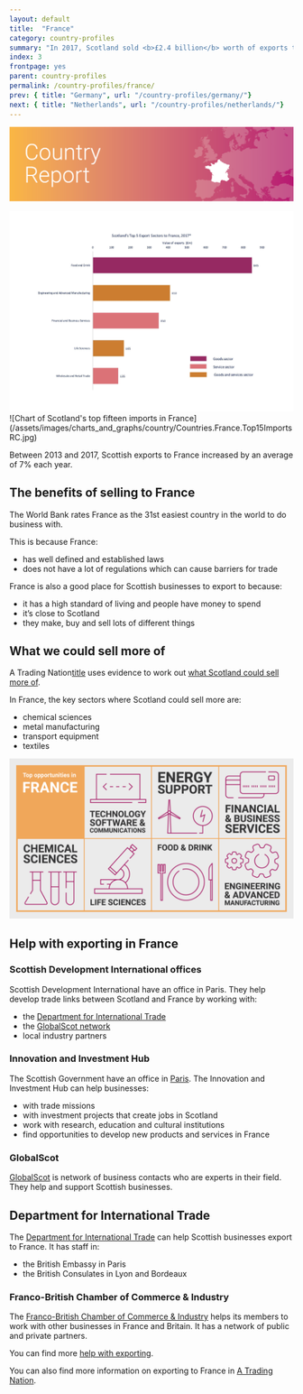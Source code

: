 ```yaml
---
layout: default
title:  "France"
category: country-profiles
summary: "In 2017, Scotland sold <b>£2.4 billion</b> worth of exports to France. This is <b>7.6%</b> of Scotland’s total international exports."
index: 3
frontpage: yes
parent: country-profiles
permalink: /country-profiles/france/
prev: { title: "Germany", url: "/country-profiles/germany/"}
next: { title: "Netherlands", url: "/country-profiles/netherlands/"}
---
```


![An image of France outlined on a map](/assets/images/country_maps/03-France.png)

![Chart of Scotland's top five exports in France](/assets/images/charts_and_graphs/country/Countries.France.ScotlandsTop5ExportsRC.jpg)
![Chart of Scotland's top fifteen imports in France](/assets/images/charts_and_graphs/country/Countries.France.Top15Imports RC.jpg)

Between 2013 and 2017, Scottish exports to France increased by an average of 7% each year.

## The benefits of selling to France
The World Bank rates France as the 31st easiest country in the world to do business with.

This is because France:

* has well defined and established laws
* does not have a lot of regulations which can cause barriers for trade

France is also a good place for Scottish businesses to export to because:

* it has a high standard of living and people have money to spend
* it’s close to Scotland
* they make, buy and sell lots of different things

## What we could sell more of
A Trading Nation[title](https://www.example.com) uses evidence to work out [what Scotland could sell more of](https://tradingnation.mygov.scot/what-people-are-buying/).

In France, the key sectors where Scotland could sell more are:

* chemical sciences
* metal manufacturing
* transport equipment
* textiles

![An infographic of top opportunities in France](/assets/images/country_infographics/03-France-top-opportunities.png)

## Help with exporting in France

### Scottish Development International offices
Scottish Development International have an office in Paris. They help develop trade links between Scotland and France by working with:

* the [Department for International Trade](https://www.gov.uk/government/organisations/department-for-international-trade)
* the [GlobalScot network](https://www.globalscot.com/)
* local industry partners

### Innovation and Investment Hub
The Scottish Government have an office in [Paris](https://www.gov.scot/policies/europe/innovation-and-investment-hubs/#Paris). The Innovation and Investment Hub can help businesses:

* with trade missions
* with investment projects that create jobs in Scotland
* work with research, education and cultural institutions
* find opportunities to develop new products and services in France

### GlobalScot
[GlobalScot](https://www.globalscot.com/) is network of business contacts who are experts in their field. They help and support Scottish businesses.

## Department for International Trade
The [Department for International Trade](https://www.gov.uk/guidance/exporting-to-france) can help Scottish businesses export to France. It has staff in:

* the British Embassy in Paris
* the British Consulates in Lyon and Bordeaux

### Franco-British Chamber of Commerce & Industry
The [Franco-British Chamber of Commerce & Industry](https://francobritishchamber.com/) helps its members to work with other businesses in France and Britain. It has a network of public and private partners.

You can find more [help with exporting](https://tradingnation.mygov.scot/help-for-businesses/).

You can also find more information on exporting to France in [A Trading Nation](https://www.example.com).
